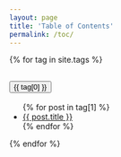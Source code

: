 ```yaml
---
layout: page
title: 'Table of Contents'
permalink: /toc/
---
```


<!-- {% for tag in site.tags %}
<h3>{{ tag[0] }}</h3>
<ul>
  {% for post in tag[1] %}
  <li><a href="{{ post.url }}">{{ post.title }}</a></li>
  {% endfor %}
</ul>
{% endfor %} -->


<div class="accordion accordion-flush" id="accordionFlushExample">
{% for tag in site.tags %}
  <div class="accordion-item">
    <h2 class="accordion-header" id="flush-headingOne">
      <button class="accordion-button collapsed" type="button" data-bs-toggle="collapse" data-bs-target="#{{ tag[0] }}" aria-expanded="false" aria-controls="flush-collapseOne">
       {{ tag[0] }}
      </button>
    </h2>
    <div id="{{ tag[0] }}" class="accordion-collapse collapse" aria-labelledby="flush-headingOne" data-bs-parent="#accordionFlushExample">
      <div class="accordion-body">
        <ul class="list-group list-group-flush">
        {% for post in tag[1] %}
            <li class="list-group-item"> <a class="blankLink" href="{{post.url}}"> {{ post.title }} </a></li>
        {% endfor %}
        </ul>
      </div>
    </div>
  </div>
  {% endfor %}
</div>
